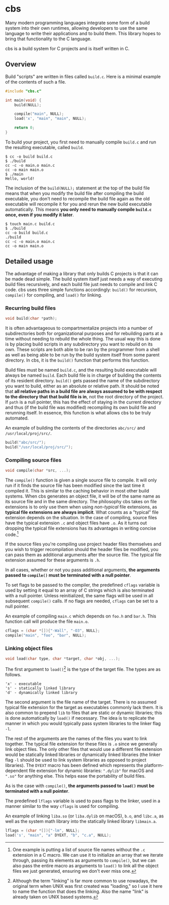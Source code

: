 # cbs

Many modern programming languages integrate some form of a build system into their own runtimes, allowing developers to use the same language to write their applications and to build them. This library hopes to bring that functionality to the C language.

cbs is a build system for C projects and is itself written in C.

## Overview

Build "scripts" are written in files called `build.c`. Here is a minimal example of the contents of such a file.

```c
#include "cbs.c"

int main(void) {
	build(NULL);

	compile("main", NULL);
	load('x', "main", "main", NULL);

	return 0;
}
```

To build your project, you first need to manually compile `build.c` and run the resulting executable, called `build`.

```console
$ cc -o build build.c
$ ./build
cc -c -o main.o main.c                                                                                                                   
cc -o main main.o
$ ./main
Hello, world!
```

The inclusion of the `build(NULL);` statement at the top of the build file means that when you modify the build file after compiling the build executable, you don't need to recompile the build file again as the old executable will recompile it for you and rerun the new build executable automatically. This means **you only need to manually compile `build.c` once, even if you modify it later**.

```console
$ touch main.c build.c
$ ./build
cc -o build build.c
./build
cc -c -o main.o main.c
cc -o main main.o
```

## Detailed usage

The advantage of making a library that only builds C projects is that it can be made dead simple. The build system itself just needs a way of executing build files recursively, and each build file just needs to compile and link C code. cbs uses three simple functions accordingly: `build()` for recursion, `compile()` for compiling, and `load()` for linking.

### Recurring build files

```c
void build(char *path);
```

It is often advantageous to compartmentalize projects into a number of subdirectories both for organizational purposes and for rebuilding parts at a time without needing to rebuild the whole thing. The usual way this is done is by placing build scripts in any subdirectory you want to rebuild on its own. These scripts are both able to be ran by the programmer from a shell as well as being able to be run by the build system itself from some parent directory. In cbs, it is the `build()` function that performs this function.

Build files must be named `build.c`, and the resulting build executable will always be named `build`. Each build file is in charge of building the contents of its resident directory. `build()` gets passed the name of the subdirectory you want to build, either as an absolute or relative path. It should be noted that **all relative paths in a build file are always assumed to be with respect to the directory that that build file is in**, not the root directory of the project. If `path` is a null pointer, this has the effect of staying in the current directory and thus (if the build file was modified) recompiling its own build file and rerunning itself. In essence, this function is what allows cbs to be truly automated.

An example of building the contents of the directories `abc/src/` and `/usr/local/proj/src/`.

```c
build("abc/src/");
build("/usr/local/proj/src/");
```

### Compiling source files

```c
void compile(char *src, ...);
```

The `compile()` function is given a single source file to compile. It will only run if it finds the source file has been modified since the last time it compiled it. This is similar to the caching behavior in most other build systems. When cbs generates an object file, it will be of the same name as its source file and in the same directory. The philosophy cbs takes on file extensions is to only use them when using *non-typical* file extensions, as **typical file extensions are always implicit**. What counts as a "typical" file extension depends on the situation. In the case of compiling, source files have the typical extension `.c` and object files have `.o`. As it turns out dropping the typical file extensions has its advantages in writing concise code.[^1]

[^1]: One example is putting a list of source file names without the `.c` extension in a C macro. We can use it to initialize an array that we iterate through, passing its elements as arguments to `compile()`, but we can also pass the entire macro as arguments to `load()` to link all the object files we just generated, ensuring we don't ever miss one.

If the source files you're compiling use project header files themselves and you wish to trigger recompilation should the header files be modified, you can pass them as additional arguments after the source file. The typical file extension assumed for these arguments is `.h`.

In all cases, whether or not you pass additional arguments, **the arguments passed to `compile()` must be terminated with a null pointer**.

To set flags to be passed to the compiler, the predefined `cflags` variable is used by setting it equal to an array of C strings which is also terminated with a null pointer. Unless reinitialized, the same flags will be used in all subsequent `compile()` calls. If no flags are needed, `cflags` can be set to a null pointer.

An example of compiling `main.c` which depends on `foo.h` and `bar.h`. This function call will produce the file `main.o`.

```c
cflags = (char *[]){"-Wall", "-O3", NULL};
compile("main", "foo", "bar", NULL);
```

### Linking object files

```c
void load(char type, char *target, char *obj, ...);
```

The first argument to `load()`[^2] is the type of the target file. The types are as follows.

[^2]: Although the term "linking" is far more common to use nowadays, the original term when UNIX was first created was "loading," so I use it here to name the function that does the linking. Also the name "link" is already taken on UNIX based systems.

```
'x' - executable
's' - statically linked library
'd' - dynamically linked library
```

The second argument is the file name of the target. There is no assumed typical file extension for the target as executables commonly lack them. It is also common to prepend `lib` to files that are static or dynamic libraries; this is done automatically by `load()` if necessary. The idea is to replicate the manner in which you would typically pass system libraries to the linker flag `-l`.

The rest of the arguments are the names of the files you want to link together. The typical file extension for these files is `.o` since we generally link object files. The only other files that would use a different file extension would be statically linked libraries or dynamically linked libraries (the linker flag `-l` should be used to link system libraries as opposed to project libraries). The `DYEXT` macro has been defined which represents the platform-dependent file extension for dynamic libraries: `".dylib"` for macOS and `".so"` for anything else. This helps ease the portability of build files.

As is the case with `compile()`, **the arguments passed to `load()` must be terminated with a null pointer**.

The predefined `lflags` variable is used to pass flags to the linker, used in a manner similar to the way `cflags` is used for compiling.

An example of linking `liba.so` (or `liba.dylib` on macOS), `b.o`, and `libc.a`, as well as the system math library into the statically linked library `libmain.a`.

```c
lflags = (char *[]){"-lm", NULL};
load('s', "main", "a" DYEXT, "b", "c.a", NULL);
```
